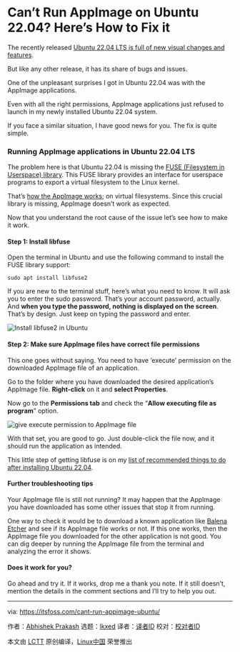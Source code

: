 [#]: subject: "Can’t Run AppImage on Ubuntu 22.04? Here’s How to Fix it"
[#]: via: "https://itsfoss.com/cant-run-appimage-ubuntu/"
[#]: author: "Abhishek Prakash https://itsfoss.com/author/abhishek/"
[#]: collector: "lkxed"
[#]: translator: "geekpi"
[#]: reviewer: " "
[#]: publisher: " "
[#]: url: " "

Can’t Run AppImage on Ubuntu 22.04? Here’s How to Fix it
======

The recently released [Ubuntu 22.04 LTS is full of new visual changes and features][1].

But like any other release, it has its share of bugs and issues.

One of the unpleasant surprises I got in Ubuntu 22.04 was with the AppImage applications.

Even with all the right permissions, AppImage applications just refused to launch in my newly installed Ubuntu 22.04 system.

If you face a similar situation, I have good news for you. The fix is quite simple.

### Running AppImage applications in Ubuntu 22.04 LTS

The problem here is that Ubuntu 22.04 is missing the [FUSE (Filesystem in Userspace) library][2]. This FUSE library provides an interface for userspace programs to export a virtual filesystem to the Linux kernel.

That’s [how the AppImage works][3]; on virtual filesystems. Since this crucial library is missing, AppImage doesn’t work as expected.

Now that you understand the root cause of the issue let’s see how to make it work.

#### Step 1: Install libfuse

Open the terminal in Ubuntu and use the following command to install the FUSE library support:

```
sudo apt install libfuse2
```

If you are new to the terminal stuff, here’s what you need to know. It will ask you to enter the sudo password. That’s your account password, actually. And **when you type the password, nothing is displayed on the screen**. That’s by design. Just keep on typing the password and enter.

![Install libfuse2 in Ubuntu][4]

#### Step 2: Make sure AppImage files have correct file permissions

This one goes without saying. You need to have ‘execute’ permission on the downloaded AppImage file of an application.

Go to the folder where you have downloaded the desired application’s AppImage file. **Right-click** on it and **select Properties**.

Now go to the **Permissions tab** and check the “**Allow executing file as program**” option.

![give execute permission to AppImage file][5]

With that set, you are good to go. Just double-click the file now, and it should run the application as intended.

This little step of getting libfuse is on my [list of recommended things to do after installing Ubuntu 22.04][6].

#### Further troubleshooting tips

Your AppImage file is still not running? It may happen that the AppImage you have downloaded has some other issues that stop it from running.

One way to check it would be to download a known application like [Balena Etcher][7] and see if its AppImage file works or not. If this one works, then the AppImage file you downloaded for the other application is not good. You can dig deeper by running the AppImage file from the terminal and analyzing the error it shows.

#### Does it work for you?

Go ahead and try it. If it works, drop me a thank you note. If it still doesn’t, mention the details in the comment sections and I’ll try to help you out.

--------------------------------------------------------------------------------

via: https://itsfoss.com/cant-run-appimage-ubuntu/

作者：[Abhishek Prakash][a]
选题：[lkxed][b]
译者：[译者ID](https://github.com/译者ID)
校对：[校对者ID](https://github.com/校对者ID)

本文由 [LCTT](https://github.com/LCTT/TranslateProject) 原创编译，[Linux中国](https://linux.cn/) 荣誉推出

[a]: https://itsfoss.com/author/abhishek/
[b]: https://github.com/lkxed
[1]: https://itsfoss.com/ubuntu-22-04-release-features/
[2]: https://packages.debian.org/sid/libfuse2
[3]: https://itsfoss.com/use-appimage-linux/
[4]: https://itsfoss.com/wp-content/uploads/2022/05/install-libfuse2-ubuntu.png
[5]: https://itsfoss.com/wp-content/uploads/2022/05/give-execute-permission-to-appimage-file-800x415.png
[6]: https://itsfoss.com/things-to-do-after-installing-ubuntu-22-04/
[7]: https://www.balena.io/etcher/
